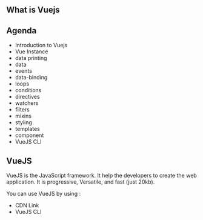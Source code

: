 ## What is Vuejs

## Agenda
- Introduction to Vuejs
- Vue Instance
- data printing
- data
- events
- data-binding
- loops
- conditions
- directives
- watchers
- filters
- mixins
- styling
- templates
- component
- VueJS CLI

## VueJS
VueJS is the JavaScript framework. It help the developers to create the web application. It is progressive, Versatile, and fast (just 20kb).

You can use VueJS by using :
- CDN Link
- VueJS CLI